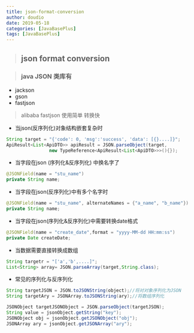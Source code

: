 ```yaml
---
title: json-format-conversion
author: doudio
date: 2019-05-18
categories: [JavaBasePlus]
tags: [JavaBasePlus]
---
```


> ## json format conversion

> ### java JSON 类库有

* jackson
* gson
* fastjson

> alibaba fastjson 使用简单 转换快

* 当json(反序列化)对象结构嵌套复杂时

```java
String target = "{'code': 0, 'msg':'success', 'data': [{}....]}";
ApiResult<List<ApiDTO>> apiResult = JSON.parseObject(target, 
				new TypeReference<ApiResult<List<ApiDTO>>>(){});
```

* 当字段在json (序列化&反序列化) 中换名字了

```java
@JSONField(name = "stu_name")
private String name;
```

* 当字段在json(反序列化)中有多个名字时

```java
@JSONField(name = "stu_name", alternateNames = {"a_name", "b_name"})
private String name;
```

* 当字段在json(序列化&反序列化)中需要转换date格式

```java
@JSONField(name = "create_date",format = "yyyy-MM-dd HH:mm:ss")
private Date createDate;
```

* 当数据需要直接转换成数组

```java
String targetr = "['a','b',....]";
List<String> array= JSON.parseArray(target,String.class);
```

* 常见的序列化与反序列化

```java
String targetJSON = JSON.toJSONString(object);//将对对象序列化为JSON
String targetAry = JSONArray.toJSONString(ary);//将数组序列化

JSONObject targetJSONObject = JSON.parseObject(targetJSON);
String value = jsonObject.getString("key");
JSONObject obj = jsonObject.getJSONObject("obj");
JSONArray ary = jsonObject.getJSONArray("ary");
```

